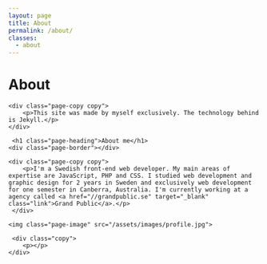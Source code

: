 ```yaml
---
layout: page
title: About
permalink: /about/
classes: 
  - about
---
```


<div class="wrapper-md">
     <h1 class="page-heading">About</h1>
    <div class="page-border"></div>
  
    <div class="page-copy copy">
        <p>This site was made by myself exclusively. The technology behind is Jekyll.</p>
    </div>
  
     <h1 class="page-heading">About me</h1>
    <div class="page-border"></div>
  
    <div class="page-copy copy">
        <p>I'm a Swedish front-end web developer. My main areas of expertise are JavaScript, PHP and CSS. I studied web development and graphic design for 2 years in Sweden and exclusively web development for one semester in Canberra, Australia. I'm currently working at a agency called <a href="//grandpublic.se" target="_blank" class="link">Grand Public</a>.</p>
     </div>
  
    <img class="page-image" src="/assets/images/profile.jpg">
  
     <div class="copy">
        <p></p>
    </div>
</div>
